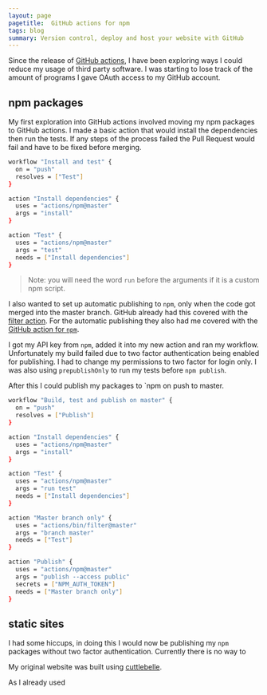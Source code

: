 ```yaml
---
layout: page
pagetitle:  GitHub actions for npm
tags: blog
summary: Version control, deploy and host your website with GitHub
---
```

Since the release of [GitHub actions](https://github.com/features/actions), I have been exploring ways I could reduce my usage of third party software. I was starting to lose track of the amount of programs I gave OAuth access to my GitHub account.

## npm packages

My first exploration into GitHub actions involved moving my npm packages to GitHub actions. I made a basic action that would install the dependencies then run the tests. If any steps of the process failed the Pull Request would fail and have to be fixed before merging.

```sh filename:main.workflow
workflow "Install and test" {
  on = "push"
  resolves = ["Test"]
}

action "Install dependencies" {
  uses = "actions/npm@master"
  args = "install"
}

action "Test" {
  uses = "actions/npm@master"
  args = "test"
  needs = ["Install dependencies"]
}
```

> Note: you will need the word `run` before the arguments if it is a custom npm script.

I also wanted to set up automatic publishing to `npm`, only when the code got merged into the master branch. GitHub already had this covered with the [filter action](https://github.com/actions/bin/tree/master/filter). For the automatic publishing they also had me covered with the [GitHub action for `npm`](https://github.com/actions/npm).

I got my API key from `npm`, added it into my new action and ran my workflow. Unfortunately my build failed due to two factor authentication being enabled for publishing. I had to change my permissions to two factor for login only. I was also using `prepublishOnly` to run my tests before `npm publish`.

 After this I could publish my packages to `npm on push to master.

```sh filename:main.workflow
workflow "Build, test and publish on master" {
  on = "push"
  resolves = ["Publish"]
}

action "Install dependencies" {
  uses = "actions/npm@master"
  args = "install"
}

action "Test" {
  uses = "actions/npm@master"
  args = "run test"
  needs = ["Install dependencies"]
}

action "Master branch only" {
  uses = "actions/bin/filter@master"
  args = "branch master"
  needs = ["Test"]
}

action "Publish" {
  uses = "actions/npm@master"
  args = "publish --access public"
  secrets = ["NPM_AUTH_TOKEN"]
  needs = ["Master branch only"]
}
```





## static sites


I had some hiccups, in doing this I would now be publishing my `npm` packages without two factor authentication. Currently there is no way to

My original website was built using [cuttlebelle](https://cuttlebelle.com/).

As I already used
